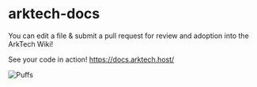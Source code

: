 # arktech-docs

You can edit a file & submit a pull request for review and adoption into the ArkTech Wiki!

See your code in action! https://docs.arktech.host/

![Puffs](https://docs.arktech.host/images/fishy.gif)